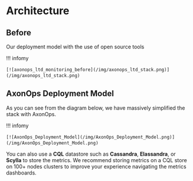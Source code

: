 # Architecture

## Before
Our deployment model with the use of open source tools 

!!! infomy 

    [![axonops_ltd_monitoring_before](/img/axonops_ltd_stack.png)](/img/axonops_ltd_stack.png)

## AxonOps Deployment Model
As you can see from the diagram below, we have massively simplified the stack with AxonOps.

!!! infomy 

    [![AxonOps_Deployment_Model](/img/AxonOps_Deployment_Model.png)](/img/AxonOps_Deployment_Model.png)


You can also use a **CQL** datastore such as **Cassandra**, **Elassandra**, or **Scylla** to store the metrics.
We recommend storing metrics on a CQL store on 100+ nodes clusters to improve your experience navigating the metrics dashboards.



